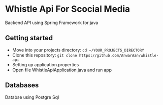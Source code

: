 # Whistle Api For Scocial Media

Backend API using Spring Framework for java

## Getting started

- Move into your projects directory: `cd ~/YOUR_PROJECTS_DIRECTORY`
- Clone this repository: `git clone https://github.com/AnwarAan/whistle-api`
- Setting up application.properties
- Open file WhistleApiApplication.java and run app

## Databases

Databse using Postgre Sql

<!-- ## Deployment -->
